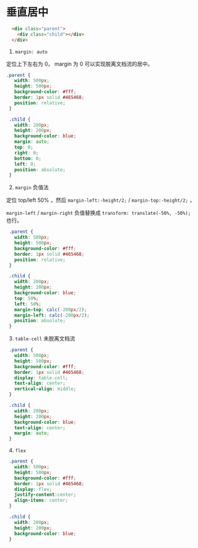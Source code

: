 # 垂直居中

```HTML
  <div class="parent">
    <div class="child"></div>
  </div>
```

1. `margin: auto`

定位上下左右为 0， margin 为 0 可以实现脱离文档流的居中。

```CSS
.parent {
   width: 500px;
   height: 500px;
   background-color: #fff;
   border: 1px solid #465468;
   position: relative;
 }

 .child {
   width: 200px;
   height: 200px;
   background-color: blue;
   margin: auto;
   top: 0;
   right: 0;
   bottom: 0;
   left: 0;
   position: absolute;
 }
```

2. `margin` 负值法
   
定位 top/left 50% ，然后 `margin-left:-height/2;` / `margin-top:-height/2;` ，

`margin-left` / `margin-right` 负值替换成 `transform: translate(-50%, -50%);` 也行。

```CSS
 .parent {
   width: 500px;
   height: 500px;
   background-color: #fff;
   border: 1px solid #465468;
   position: relative;
 }

 .child {
   width: 200px;
   height: 200px;
   background-color: blue;
   top: 50%;
   left: 50%;
   margin-top: calc(-200px/2);
   margin-left: calc(-200px/2);
   position: absolute;
 }
```

3. `table-cell` 未脱离文档流

```CSS
 .parent {
   width: 500px;
   height: 500px;
   background-color: #fff;
   border: 1px solid #465468;
   display: table-cell;
   text-align: center;
   vertical-align: middle;
 }

 .child {
   width: 200px;
   height: 200px;
   background-color: blue;
   text-align: center;
   margin: auto;
 }
```

4. `flex`

```CSS
 .parent {
   width: 500px;
   height: 500px;
   background-color: #fff;
   border: 1px solid #465468;
   display: flex;
   justify-content:center;
   align-items: center;
 }

 .child {
   width: 200px;
   height: 200px;
   background-color: blue;
 }
```